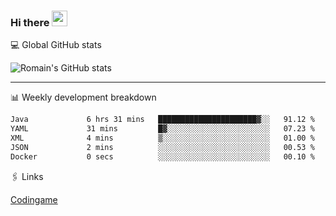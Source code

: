 ### Hi there <img src="https://media.giphy.com/media/hvRJCLFzcasrR4ia7z/giphy.gif" width="25px" height="25px">

💻 Global GitHub stats


![Romain's GitHub stats](https://github-readme-streak-stats.herokuapp.com/?user=romainantunes&theme=dark)

---

📊 Weekly development breakdown
<!--START_SECTION:waka-->

```txt
Java             6 hrs 31 mins   ██████████████████████▓░░   91.12 %
YAML             31 mins         █▓░░░░░░░░░░░░░░░░░░░░░░░   07.23 %
XML              4 mins          ▒░░░░░░░░░░░░░░░░░░░░░░░░   01.00 %
JSON             2 mins          ░░░░░░░░░░░░░░░░░░░░░░░░░   00.53 %
Docker           0 secs          ░░░░░░░░░░░░░░░░░░░░░░░░░   00.10 %
```

<!--END_SECTION:waka-->

🖇 Links

[Codingame](https://www.codingame.com/profile/defc3ee5279aecc1bb6114e1f994ea9b3325423)
